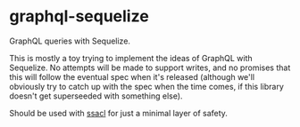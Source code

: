 # graphql-sequelize
GraphQL queries with Sequelize.

This is mostly a toy trying to implement the ideas of GraphQL with Sequelize.
No attempts will be made to support writes, and no promises that this will follow the eventual spec when it's released (although we'll obviously try to catch up with the spec when the time comes, if this library doesn't get superseeded with something else).

Should be used with [ssacl](https://github.com/pumpupapp/ssacl) for just a minimal layer of safety.
